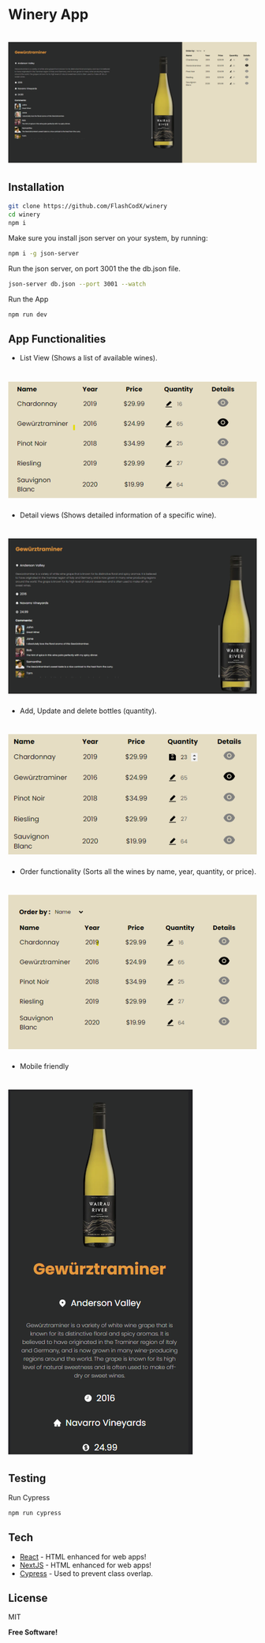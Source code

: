 # Winery App

# ![preview](./src/assets/screenshots/1.png)

## Installation

```bash
git clone https://github.com/FlashCodX/winery
cd winery
npm i
```

Make sure you install json server on your system, by running:

```bash
npm i -g json-server
```

Run the json server, on port 3001 the the db.json file.

```bash
json-server db.json --port 3001 --watch
```

Run the App

```bash
npm run dev
```

## App Functionalities

- List View (Shows a list of available wines).

# ![preview](./src/assets/screenshots/2.png)

- Detail views (Shows detailed information of a specific wine).

# ![preview](./src/assets/screenshots/4.png)

- Add, Update and delete bottles (quantity).

# ![preview](./src/assets/screenshots/5.png)

- Order functionality (Sorts all the wines by name, year, quantity, or price).

# ![preview](./src/assets/screenshots/3.png)

- Mobile friendly

# ![preview](./src/assets/screenshots/6.png)

## Testing

Run Cypress

```bash
npm run cypress
```

## Tech

- [React] - HTML enhanced for web apps!
- [NextJS] - HTML enhanced for web apps!
- [Cypress] - Used to prevent class overlap.

## License

MIT

**Free Software!**

[react]: https://reactjs.org/
[nextjs]: https://nextjs.org/
[cypress]: https://www.cypress.io/
